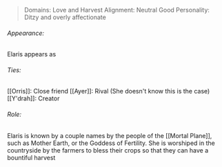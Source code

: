 > Domains: Love and Harvest
> Alignment: Neutral Good
> Personality: Ditzy and overly affectionate

###### Appearance:
Elaris appears as 
###### Ties:
[[Orris]]: Close friend
[[Ayer]]: Rival (She doesn't know this is the case)
[[Y'drah]]: Creator
###### Role:
Elaris is known by a couple names by the people of the [[Mortal Plane]], such as Mother Earth, or the Goddess of Fertility. She is worshiped in the countryside by the farmers to bless their crops so that they can have a bountiful harvest